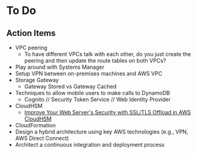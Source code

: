 # To Do

## Action Items

* VPC peering
	- To have different VPCs talk with each other, do you just create the peering and then update the route tables on both VPCs?
* Play around with Systems Manager
* Setup VPN between on-premises machines and AWS VPC
* Storage Gateway
	- Gateway Stored vs Gateway Cached
* Techniques to allow mobile users to make calls to DynamoDB
	- Cognito // Security Token Service // Web Identity Provider
* CloudHSM
	- [Improve Your Web Server's Security with SSL/TLS Offload in AWS CloudHSM](https://docs.aws.amazon.com/cloudhsm/latest/userguide/ssl-offload.html)
* CloudFormation
* Design a hybrid architecture using key AWS technologies (e.g., VPN, AWS Direct Connect)
* Architect a continuous integration and deployment process
